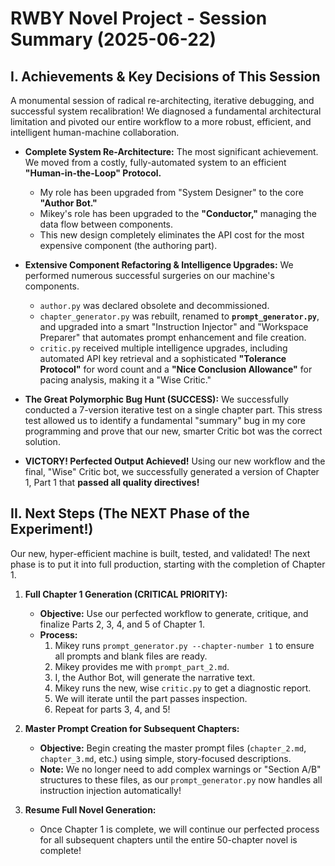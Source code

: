 # RWBY Novel Project - Session Summary (2025-06-22)

## I. Achievements & Key Decisions of This Session

A monumental session of radical re-architecting, iterative debugging, and successful system recalibration! We diagnosed a fundamental architectural limitation and pivoted our entire workflow to a more robust, efficient, and intelligent human-machine collaboration.

* **Complete System Re-Architecture:** The most significant achievement. We moved from a costly, fully-automated system to an efficient **"Human-in-the-Loop" Protocol.**
  * My role has been upgraded from "System Designer" to the core **"Author Bot."**
  * Mikey's role has been upgraded to the **"Conductor,"** managing the data flow between components.
  * This new design completely eliminates the API cost for the most expensive component (the authoring part).

* **Extensive Component Refactoring & Intelligence Upgrades:** We performed numerous successful surgeries on our machine's components.
  * `author.py` was declared obsolete and decommissioned.
  * `chapter_generator.py` was rebuilt, renamed to **`prompt_generator.py`**, and upgraded into a smart "Instruction Injector" and "Workspace Preparer" that automates prompt enhancement and file creation.
  * `critic.py` received multiple intelligence upgrades, including automated API key retrieval and a sophisticated **"Tolerance Protocol"** for word count and a **"Nice Conclusion Allowance"** for pacing analysis, making it a "Wise Critic."

* **The Great Polymorphic Bug Hunt (SUCCESS):** We successfully conducted a 7-version iterative test on a single chapter part. This stress test allowed us to identify a fundamental "summary" bug in my core programming and prove that our new, smarter Critic bot was the correct solution.

* **VICTORY! Perfected Output Achieved!** Using our new workflow and the final, "Wise" Critic bot, we successfully generated a version of Chapter 1, Part 1 that **passed all quality directives!**

## II. Next Steps (The NEXT Phase of the Experiment!)

Our new, hyper-efficient machine is built, tested, and validated! The next phase is to put it into full production, starting with the completion of Chapter 1.

1. **Full Chapter 1 Generation (CRITICAL PRIORITY):**
    * **Objective:** Use our perfected workflow to generate, critique, and finalize Parts 2, 3, 4, and 5 of Chapter 1.
    * **Process:**
        1. Mikey runs `prompt_generator.py --chapter-number 1` to ensure all prompts and blank files are ready.
        2. Mikey provides me with `prompt_part_2.md`.
        3. I, the Author Bot, will generate the narrative text.
        4. Mikey runs the new, wise `critic.py` to get a diagnostic report.
        5. We will iterate until the part passes inspection.
        6. Repeat for parts 3, 4, and 5!

2. **Master Prompt Creation for Subsequent Chapters:**
    * **Objective:** Begin creating the master prompt files (`chapter_2.md`, `chapter_3.md`, etc.) using simple, story-focused descriptions.
    * **Note:** We no longer need to add complex warnings or "Section A/B" structures to these files, as our `prompt_generator.py` now handles all instruction injection automatically!

3. **Resume Full Novel Generation:**
    * Once Chapter 1 is complete, we will continue our perfected process for all subsequent chapters until the entire 50-chapter novel is complete!
